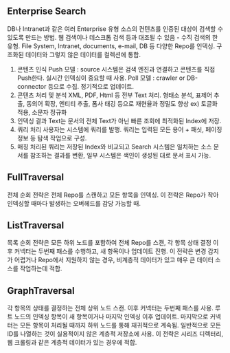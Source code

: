 ## Enterprise Search
DB나 Intranet과 같은 여러 Enterprise 유형 소스의 컨텐츠를 인증된 대상이 검색할 수 있도록 만드는 방법.
웹 검색이나 데스크톱 검색 등과 대조될 수 있음 - 수직 검색의 한 유형.
File System, Intranet, documents, e-mail, DB 등 다양한 Repo를 인덱싱. 구조화된 데이터와 그렇지 않은 데이터를 컬렉션에 통합.
1. 콘텐츠 인식
Push 모델 : source 시스템은 검색 엔진과 연결하고 콘텐츠를 직접 Push한다. 실시간 인덱싱이 중요할 때 사용.
Poll 모델 : crawler or DB-connector 등으로 수집. 정기적으로 업데이트.
2. 콘텐츠 처리 및 분석
XML, PDF, Html 등 전부 Text 처리. 형태소 분석, 표제어 추출, 동의어 확장, 엔티티 추출, 폼사 태깅 등으로 재현율과 정밀도 향상 ex) 토글화 적용, 소문자 정규화
3. 인덱싱
결과 Text는 문서의 전체 Text가 아닌 빠른 조회에 최적화된 Index에 저장.
4. 쿼리 처리
사용자는 시스템에 쿼리를 발행. 쿼리는 입력된 모든 용어 + 패싯, 페이징 정보 등 탐색 작업으로 구성.
5. 매칭
처리된 쿼리는 저장된 Index와 비교되고 Search 시스템은 일치하는 소스 문서를 참조하는 결과를 변환, 일부 시스템은 색인이 생성된 대로 문서 표시 가능.

## FullTraversal
전체 순회 전략은 전체 Repo를 스캔하고 모든 항목을 인덱싱. 이 전략은 Repo가 작아 인덱싱할 때마다 발생하는 오버헤드를 감당 가능할 때.

## ListTraversal
목록 순회 전략은 모든 하위 노드를 포함하여 전체 Repo를 스캔, 각 항목 상태 결정 이후 커넥터는 두번째 패스를 수행하고, 새 항목이나 업데이트 진행. 이 전략은 변경 감지가 어렵거나 Repo에서 지원하지 않는 경우, 비계층적 데이터가 있고 매우 큰 데이터 소스를 작업하는데 적합.

## GraphTraversal
각 항목의 상태를 결정하는 전체 상위 노드 스캔. 이후 커넥터는 두번째 패스를 사용. 루트 노드의 인덱싱 항목이 새 항목이거나 마지막 인덱싱 이후 업데이트. 마지막으로 커넥터는 모든 항목이 처리될 때까지 하위 노드를 통해 재귀적으로 계속됨. 일반적으로 모든 ID를 나열하는 것이 실용적이지 않은 계층적 저장소에 사용. 이 전략은 시리즈 디렉터리, 웹 크롤링과 같은 계층적 데이터가 있는 경우에 적합.
